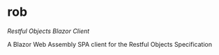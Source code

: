 # rob
_Restful Objects Blazor Client_

A Blazor Web Assembly SPA client for the Restful Objects Specification
